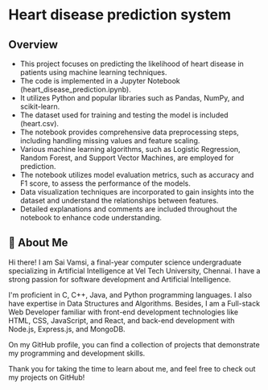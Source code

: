 # Heart disease prediction system

## Overview

  - This project focuses on predicting the likelihood of heart disease in patients using machine learning techniques.
  - The code is implemented in a Jupyter Notebook (heart_disease_prediction.ipynb).
  - It utilizes Python and popular libraries such as Pandas, NumPy, and scikit-learn.
  - The dataset used for training and testing the model is included (heart.csv).
  - The notebook provides comprehensive data preprocessing steps, including handling missing values and feature scaling.
  - Various machine learning algorithms, such as Logistic Regression, Random Forest, and Support Vector Machines, are employed for prediction.
  - The notebook utilizes model evaluation metrics, such as accuracy and F1 score, to assess the performance of the models.
  - Data visualization techniques are incorporated to gain insights into the dataset and understand the relationships between features.
  - Detailed explanations and comments are included throughout the notebook to enhance code understanding.
  

## 🚀 About Me
Hi there! I am Sai Vamsi, a final-year computer science undergraduate specializing in Artificial Intelligence at Vel Tech University, Chennai. I have a strong passion for software development and Artificial Intelligence.

I'm proficient in C, C++, Java, and Python programming languages. I also have expertise in Data Structures and Algorithms. Besides, I am a Full-stack Web Developer familiar with front-end development technologies like HTML, CSS, JavaScript, and React, and back-end development with Node.js, Express.js, and MongoDB.

On my GitHub profile, you can find a collection of projects that demonstrate my programming and development skills.

Thank you for taking the time to learn about me, and feel free to check out my projects on GitHub!

